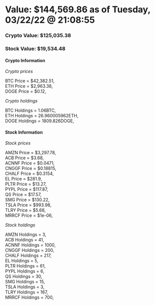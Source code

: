 # Value: $144,569.86 as of Tuesday, 03/22/22 @ 21:08:55 

### Crypto Value: $125,035.38

### Stock Value: $19,534.48

#### Crypto Information 
*Crypto prices* 

BTC Price = $42,382.51,  
ETH Price = $2,963.38,  
DOGE Price = $0.12,  


*Crypto holdings* 

BTC Holdings = 1.06BTC,  
ETH Holdings = 26.960005962ETH,  
DOGE Holdings = 1809.826DOGE,  


#### Stock Information 

*Stock prices* 

AMZN Price = $3,297.78,  
ACB Price = $3.68,  
ACNNF Price = $0.0471,  
CNGGF Price = $0.18815,  
CHALF Price = $0.3154,  
EL Price = $281.9,  
PLTR Price = $13.27,  
PYPL Price = $117.87,  
QS Price = $17.57,  
SMG Price = $130.22,  
TSLA Price = $993.98,  
TLRY Price = $5.68,  
MRRCF Price = $1e-06,  


*Stock holdings* 

AMZN Holdings = 3,  
ACB Holdings = 41,  
ACNNF Holdings = 1000,  
CNGGF Holdings = 200,  
CHALF Holdings = 217,  
EL Holdings = 5,  
PLTR Holdings = 61,  
PYPL Holdings = 6,  
QS Holdings = 30,  
SMG Holdings = 15,  
TSLA Holdings = 3,  
TLRY Holdings = 167,  
MRRCF Holdings = 700,  


